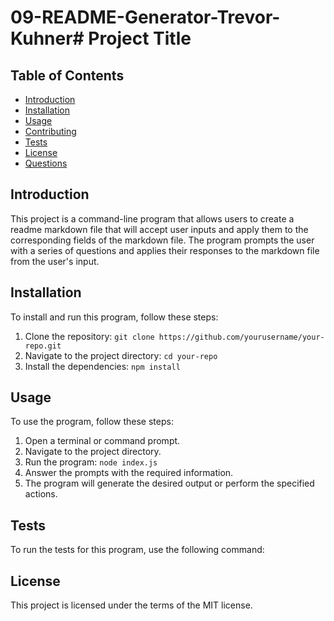 # 09-README-Generator-Trevor-Kuhner# Project Title



## Table of Contents

- [Introduction](#introduction)
- [Installation](#installation)
- [Usage](#usage)
- [Contributing](#contributing)
- [Tests](#tests)
- [License](#license)
- [Questions](#questions)

## Introduction

This project is a command-line program that allows users to create a readme markdown file that will accept user inputs and apply them to the corresponding fields of the markdown file. The program prompts the user with a series of questions and applies their responses to the markdown file from the user's input.

## Installation

To install and run this program, follow these steps:

1. Clone the repository: `git clone https://github.com/yourusername/your-repo.git`
2. Navigate to the project directory: `cd your-repo`
3. Install the dependencies: `npm install`

## Usage

To use the program, follow these steps:

1. Open a terminal or command prompt.
2. Navigate to the project directory.
3. Run the program: `node index.js`
4. Answer the prompts with the required information.
5. The program will generate the desired output or perform the specified actions.

## Tests

To run the tests for this program, use the following command:

## License
This project is licensed under the terms of the MIT license.
